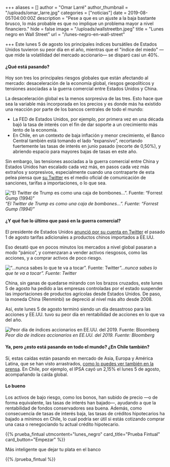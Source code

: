 +++
aliases = []
author = "Omar Larré"
author_thumbnail = "/uploads/omar_larre.jpg"
categories = ["noticias"]
date = 2019-08-05T04:00:00Z
description = "Pese a que es un ajuste a la baja bastante brusco, lo más probable es que no implique un problema mayor a nivel financiero."
hide = false
image = "/uploads/wallstreetbn.jpeg"
title = "Lunes negro en Wall Street"
url = "/lunes-negro-en-wall-street"

+++
Este lunes 5 de agosto los principales índices bursátiles de Estados Unidos tuvieron su peor día en el año, mientras que el "índice del miedo" —que mide la volatilidad del mercado accionario— se disparó casi un 40%.

#### ¿Qué está pasando?

Hoy son tres los principales riesgos globales que están afectando al mercado: desaceleración de la economía global, riesgos geopolíticos y tensiones asociadas a la guerra comercial entre Estados Unidos y China.

La desaceleración global es la menos sorpresiva de las tres. Esto hace que sea la variable más incorporada en los precios y es donde más ha existido una reacción por parte de los bancos centrales de todo el mundo:

* La FED de Estados Unidos, por ejemplo, por primera vez en una década bajó la tasa de interés con el fin de dar soporte a un crecimiento más lento de la economía.
* En Chile, en un contexto de baja inflación y menor crecimiento, el Banco Central también está tomando el lado “expansivo”, recortando fuertemente las tasas de interés en junio pasado (recorte de 0,50%), y abriendo espacio para mayores bajas de tasas en este año.

Sin embargo, las tensiones asociadas a la guerra comercial entre China y Estados Unidos han escalado cada vez más, en pasos cada vez más extraños y sorpresivos, especialmente cuando una contraparte de esta pelea piensa que [su Twitter](https://twitter.com/realDonaldTrump) es el medio oficial de comunicación de sanciones, tarifas a importaciones, o lo que sea.

![“El Twitter de Trump es como una caja de bombones…”. Fuente: “Forrest Gump (1994)”](/uploads/forrestgump.jpg)_“El Twitter de Trump es como una caja de bombones…”. Fuente: “Forrest Gump (1994)”_

#### ¿Y qué fue lo último que pasó en la guerra comercial?

El presidente de Estados Unidos [anunció por su cuenta en Twitter](https://twitter.com/realDonaldTrump/status/1156979443900067841) el pasado 1 de agosto tarifas adicionales a productos chinos importados a EE.UU.

Eso desató que en pocos minutos los mercados a nivel global pasaran a modo “pánico”, y comenzaran a vender activos riesgosos, como las acciones, y a comprar activos de poco riesgo.

![“…nunca sabes lo que te va a tocar”. Fuente: Twitter](/uploads/DonaldTrumpTwitter.png)_“…nunca sabes lo que te va a tocar”. Fuente: Twitter_

China, sin ganas de quedarse mirando con los brazos cruzados, este lunes 5 de agosto ha pedido a las empresas controladas por el estado suspender las importaciones de productos agrícolas desde Estados Unidos. De paso, la moneda China (Renminbi) se depreció al nivel más alto desde 2008.

Así, este lunes 5 de agosto terminó siendo un día desastroso para las acciones y EE.UU. tuvo su peor día en rentabilidad de acciones en lo que va del año.

![Peor día de índices accionarios en EE.UU. del 2019. Fuente: Bloomberg](/uploads/stockmeltdown.jpeg)_Peor día de índices accionarios en EE.UU. del 2019. Fuente: Bloomberg_

#### **Ya, pero ¿esto está pasando en todo el mundo? ¿En Chile también?**

Sí, estas caídas están pasando en mercado de Asia, Europa y América Latina, que se han visto arrastrados, [como lo puedes ver también en la prensa](https://www.df.cl/noticias/mercados/bolsa-monedas/dia-negro-en-los-mercados-globales-wall-street-cae-3-y-vapores-y-cap/2019-08-05/102630.html). En Chile, por ejemplo, el IPSA cayó un 2,15% el lunes 5 de agosto, acompañando la caída global.

#### Lo bueno

Los activos de bajo riesgo, como los bonos, han subido de precio —o de forma equivalente, las tasas de interés han bajado—, ayudando a que la rentabilidad de fondos conservadores sea buena. Además, como consecuencia de tasas de interés baja, las tasas de créditos hipotecarios ha bajado a mínimos en Chile, lo cual podría ser útil si estás cotizando comprar una casa o renegociando tu actual crédito hipotecario.

{{% prueba_fintual
utmcontent="lunes_negro"
card_title="Prueba Fintual"
card_button="Empezar" %}}

Más inteligente que dejar tu plata en el banco

{{% /prueba_fintual %}}